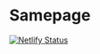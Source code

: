 # Samepage

[![Netlify Status](https://api.netlify.com/api/v1/badges/e69cfd60-5335-4d5e-983c-1413a5e0ae0a/deploy-status)](https://app.netlify.com/sites/vigilant-kepler-3cb222/deploys)
